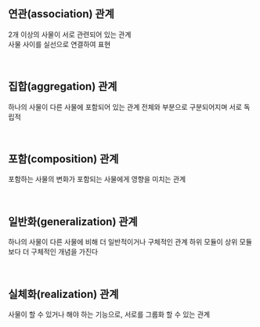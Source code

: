 ## 연관(association) 관계
2개 이상의 사물이 서로 관련되어 있는 관계  
사물 사이를 실선으로 연결하여 표현

<br>

## 집합(aggregation) 관계
하나의 사물이 다른 사물에 포함되어 있는 관계
전체와 부분으로 구분되어지며 서로 독립적

<br>

## 포함(composition) 관계
포함하는 사물의 변화가 포함되는 사물에게 영향을 미치는 관계

<br>

## 일반화(generalization) 관계
하나의 사물이 다른 사물에 비해 더 일반적이거나 구체적인 관계
하위 모듈이 상위 모듈보다 더 구체적인 개념을 가진다

<br>

## 실체화(realization) 관계
사물이 할 수 있거나 해야 하는 기능으로, 서로를 그룹화 할 수 있는 관계